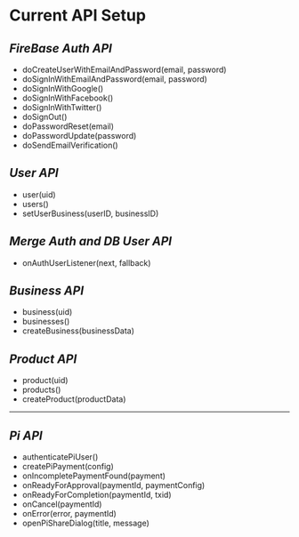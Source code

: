 # Current API Setup

## **_FireBase Auth API_**

- doCreateUserWithEmailAndPassword(email, password)
- doSignInWithEmailAndPassword(email, password)
- doSignInWithGoogle()
- doSignInWithFacebook()
- doSignInWithTwitter()
- doSignOut()
- doPasswordReset(email)
- doPasswordUpdate(password)
- doSendEmailVerification()

## **_User API_**

- user(uid)
- users()
- setUserBusiness(userID, businessID)

## **_Merge Auth and DB User API_**

- onAuthUserListener(next, fallback)


## **_Business API_**

- business(uid)
- businesses()
- createBusiness(businessData)

## **_Product API_**

- product(uid)
- products()
- createProduct(productData)

---

## **_Pi API_**

- authenticatePiUser()
- createPiPayment(config)
- onIncompletePaymentFound(payment)
- onReadyForApproval(paymentId, paymentConfig)
- onReadyForCompletion(paymentId, txid)
- onCancel(paymentId)
- onError(error, paymentId)
- openPiShareDialog(title, message)